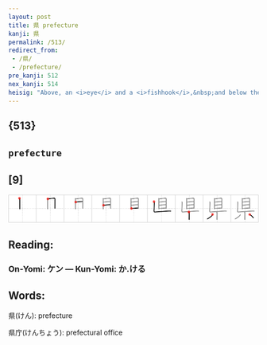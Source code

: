 ```yaml
---
layout: post
title: 県 prefecture
kanji: 県
permalink: /513/
redirect_from:
 - /県/
 - /prefecture/
pre_kanji: 512
nex_kanji: 514
heisig: "Above, an <i>eye</i> and a <i>fishhook</i>,&nbsp;and below the primitive for <i>little</i>. Although apparently the simplest of these first six kanji, when you begin to work on its plot and story you will soon find out that the number of strokes and visual complexity of a kanji does not make it easier or harder to remember. It is the primitives you have to work that are the critical factor, as in this case where the meaning of the key word is so seemingly distant from the elements. Remember, you can always break larger elements down (<i>eye of a needle</i> into <i>eye</i> and <i>fishhook</i>) if you think it helps."
---
```


## {513}

## `prefecture`

## [9]

<div class="stroke"><img src="../images/E79C8C.png" /></div>

## Reading:

### On-Yomi: ケン &mdash; Kun-Yomi: か.ける

## Words:

県(けん): prefecture

県庁(けんちょう): prefectural office
